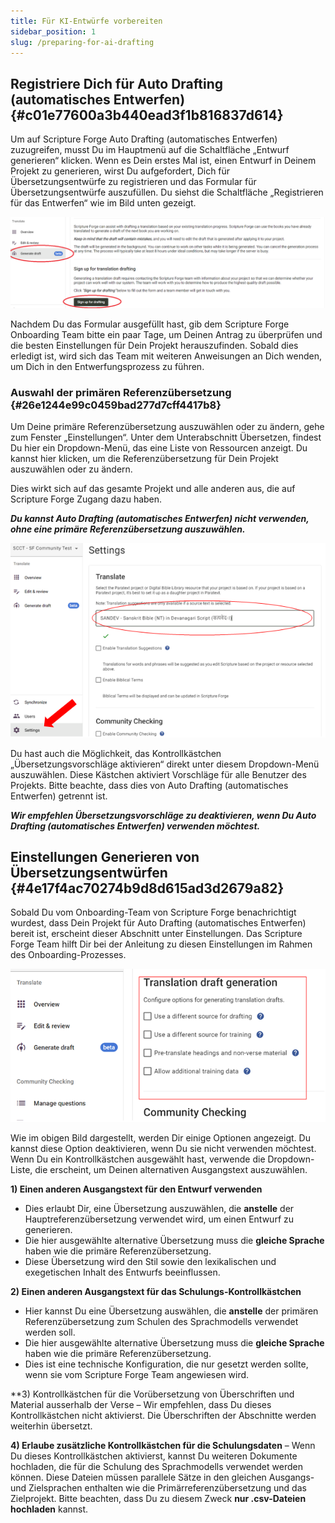 ```yaml
---
title: Für KI-Entwürfe vorbereiten
sidebar_position: 1
slug: /preparing-for-ai-drafting
---
```


## **Registriere Dich für Auto Drafting (automatisches Entwerfen)** {#c01e77600a3b440ead3f1b816837d614}

Um auf Scripture Forge Auto Drafting (automatisches Entwerfen) zuzugreifen, musst Du im Hauptmenü auf die Schaltfläche „Entwurf generieren“ klicken. Wenn es Dein erstes Mal ist, einen Entwurf in Deinem Projekt zu generieren, wirst Du aufgefordert, Dich für Übersetzungsentwürfe zu registrieren und das Formular für Übersetzungsentwürfe auszufüllen. Du siehst die Schaltfläche „Registrieren für das Entwerfen“ wie im Bild unten gezeigt.

![](./2066867633.png)

Nachdem Du das Formular ausgefüllt hast, gib dem Scripture Forge Onboarding Team bitte ein paar Tage, um Deinen Antrag zu überprüfen und die besten Einstellungen für Dein Projekt herauszufinden. Sobald dies erledigt ist, wird sich das Team mit weiteren Anweisungen an Dich wenden, um Dich in den Entwerfungsprozess zu führen.

### **Auswahl der primären Referenzübersetzung** {#26e1244e99c0459bad277d7cff4417b8}

Um Deine primäre Referenzübersetzung auszuwählen oder zu ändern, gehe zum Fenster „Einstellungen“. Unter dem Unterabschnitt Übersetzen, findest Du hier ein Dropdown-Menü, das eine Liste von Ressourcen anzeigt. Du kannst hier klicken, um die Referenzübersetzung für Dein Projekt auszuwählen oder zu ändern.

Dies wirkt sich auf das gesamte Projekt und alle anderen aus, die auf Scripture Forge Zugang dazu haben.

_**Du kannst Auto Drafting (automatisches Entwerfen) nicht verwenden, ohne eine primäre Referenzübersetzung auszuwählen.**_

![](./6569010.png)

Du hast auch die Möglichkeit, das Kontrollkästchen „Übersetzungsvorschläge aktivieren“ direkt unter diesem Dropdown-Menü auszuwählen. Diese Kästchen aktiviert Vorschläge für alle Benutzer des Projekts. Bitte beachte, dass dies von Auto Drafting (automatisches Entwerfen) getrennt ist.

_**Wir empfehlen Übersetzungsvorschläge zu deaktivieren, wenn Du Auto Drafting (automatisches Entwerfen) verwenden möchtest.**_

## **Einstellungen Generieren von Übersetzungsentwürfen** {#4e17f4ac70274b9d8d615ad3d2679a82}

Sobald Du vom Onboarding-Team von Scripture Forge benachrichtigt wurdest, dass Dein Projekt für Auto Drafting (automatisches Entwerfen) bereit ist, erscheint dieser Abschnitt unter Einstellungen. Das Scripture Forge Team hilft Dir bei der Anleitung zu diesen Einstellungen im Rahmen des Onboarding-Prozesses.

![](./1316957426.png)

Wie im obigen Bild dargestellt, werden Dir einige Optionen angezeigt. Du kannst diese Option deaktivieren, wenn Du sie nicht verwenden möchtest. Wenn Du ein Kontrollkästchen ausgewählt hast, verwende die Dropdown-Liste, die erscheint, um Deinen alternativen Ausgangstext auszuwählen.

**1) Einen anderen Ausgangstext für den Entwurf verwenden**

- Dies erlaubt Dir, eine Übersetzung auszuwählen, die **anstelle** der Hauptreferenzübersetzung verwendet wird, um einen Entwurf zu generieren.
- Die hier ausgewählte alternative Übersetzung muss die **gleiche Sprache** haben wie die primäre Referenzübersetzung.
- Diese Übersetzung wird den Stil sowie den lexikalischen und exegetischen Inhalt des Entwurfs beeinflussen.

**2) Einen anderen Ausgangstext für das Schulungs-Kontrollkästchen**

- Hier kannst Du eine Übersetzung auswählen, die **anstelle** der primären Referenzübersetzung zum Schulen des Sprachmodells verwendet werden soll.
- Die hier ausgewählte alternative Übersetzung muss die **gleiche Sprache** haben wie die primäre Referenzübersetzung.
- Dies ist eine technische Konfiguration, die nur gesetzt werden sollte, wenn sie vom Scripture Forge Team angewiesen wird.

\*\*3) Kontrollkästchen für die Vorübersetzung von Überschriften und Material ausserhalb der Verse – Wir empfehlen, dass Du dieses Kontrollkästchen nicht aktivierst. Die Überschriften der Abschnitte werden weiterhin übersetzt.

**4) Erlaube zusätzliche Kontrollkästchen für die Schulungsdaten** – Wenn Du dieses Kontrollkästchen aktivierst, kannst Du weiteren Dokumente hochladen, die für die Schulung des Sprachmodells verwendet werden können. Diese Dateien müssen parallele Sätze in den gleichen Ausgangs- und Zielsprachen enthalten wie die Primärreferenzübersetzung und das Zielprojekt. Bitte beachten, dass Du zu diesem Zweck **nur .csv-Dateien hochladen** kannst.


